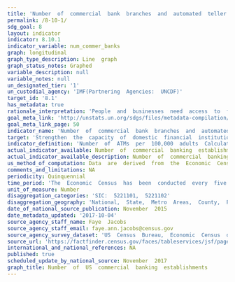```yaml
---
title: 'Number  of  commercial  bank  branches  and  automated  teller  machines  (ATMs)  per  100,000  adults'
permalink: /8-10-1/
sdg_goal: 8
layout: indicator
indicator: 8.10.1
indicator_variable: num_commer_banks
graph: longitudinal
graph_type_description: Line  graph
graph_status_notes: Graphed
variable_description: null
variable_notes: null
un_designated_tier: '1'
un_custodial_agency: 'IMF(Partnering  Agencies:  UNCDF)'
target_id: '8.1'
has_metadata: true
rationale_interpretation: 'People  and  businesses  need  access  to  financial  services  that  are  safe,  reliable,  and  convenient.  The  high  costs  of  providing  these  services,  particularly  to  those  living  and  working  in  more  remote  areas  or  for  those  whose  transaction  values  are  low,  have  led  to  limited  access.  New  technologies  and  delivery  channels  are  lowering  costs  and  bringing  timely  and  appropriate  services  to  even  more  people,  but  require  the  institutions  providing  or  partnering  to  provide  services  to  have  the  capability  to  design  and  deliver  these  services.'
goal_meta_link: 'http://unstats.un.org/sdgs/files/metadata-compilation/Metadata-Goal-8.pdf'
goal_meta_link_page: 50
indicator_name: 'Number  of  commercial  bank  branches  and  automated  teller  machines  (ATMs)  per  100,000  adults'
target: 'Strengthen  the  capacity  of  domestic  financial  institutions  to  encourage  and  expand  access  to  banking,  insurance  and  financial  services  for  all.'
indicator_definition: 'Number  of  ATMs  per  100,000  adults  Calculated  as:  (number  of  ATMs)*100,000/adult  population  in  the  reporting  country.  Number  of  branches  per  100,000  adults  Calculated  as  follows:  (number  of  institutions  +  number  of  branches)*'
actual_indicator_available: Number  of  commercial  banking  establishments
actual_indicator_available_description: Number  of  commercial  banking  establishments
us_method_of_computation: Data  are  derived  from  the  Economic  Census  conducted  by  the  US  Census  Bureau
comments_and_limitations: NA
periodicity: Quinquennial
time_period: 'The  Economic  Census  has  been  conducted  every  five  years  for  the  Finance  and  Insurance  industries  since  1992'
unit_of_measure: Number
disaggregation_categories: 'SIC:  5221101,  5221102'
disaggregation_geography: 'National,  State,  Metro  Areas,  County,  Place  (2012)  National,  State  and  Metro  Areas  (2007)'
date_of_national_source_publication: November  2015
date_metadata_updated: '2017-10-04'
source_agency_staff_name: Faye  Jacobs
source_agency_staff_email: faye.ann.jacobs@census.gov
source_agency_survey_dataset: 'US  Census  Bureau,  Economic  Census  of  Finance  and  Insurance'
source_url: 'https://factfinder.census.gov/faces/tableservices/jsf/pages/productview.xhtml?pid=ECN_2012_US_52A1&prodType=table'
international_and_national_references: NA
published: true
scheduled_update_by_national_source: November  2017
graph_title: Number  of  US  commercial  banking  establishments  
---
```

